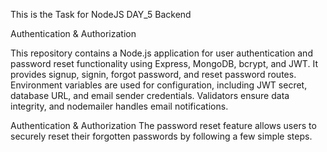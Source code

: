 This is the Task for NodeJS DAY_5 Backend

Authentication & Authorization

This repository contains a Node.js application for user authentication and password reset functionality using Express, MongoDB, bcrypt, and JWT. It provides signup, signin, forgot password, and reset password routes. Environment variables are used for configuration, including JWT secret, database URL, and email sender credentials. Validators ensure data integrity, and nodemailer handles email notifications.

Authentication & Authorization The password reset feature allows users to securely reset their forgotten passwords by following a few simple steps.
